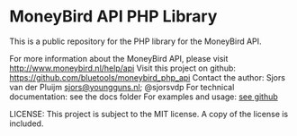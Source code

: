 MoneyBird API PHP Library
=========================

This is a public repository for the PHP library for the MoneyBird API. 

For more information about the MoneyBird API, please visit http://www.moneybird.nl/help/api
Visit this project on github: https://github.com/bluetools/moneybird_php_api
Contact the author: Sjors van der Pluijm <sjors@youngguns.nl>; @sjorsvdp
For technical documentation: see the docs folder
For examples and usage: [see github](https://github.com/bluetools/moneybird_php_api/wiki/Examples)

LICENSE: This project is subject to the MIT license. A copy of the license is included.